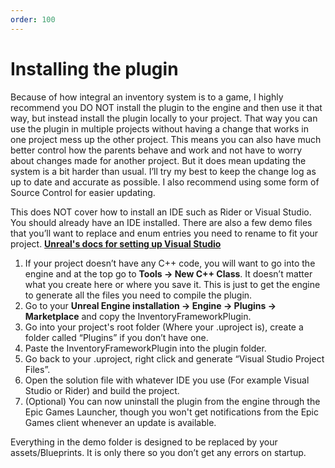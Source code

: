 ```yaml
---
order: 100
---
```


# Installing the plugin


Because of how integral an inventory system is to a game, I highly recommend you DO NOT install the plugin to the engine and then use it that way, but instead install the plugin locally to your project. That way you can use the plugin in multiple projects without having a change that works in one project mess up the other project. This means you can also have much better control how the parents behave and work and not have to worry about changes made for another project. But it does mean updating the system is a bit harder than usual. I’ll try my best to keep the change log as up to date and accurate as possible.
I also recommend using some form of Source Control for easier updating.

This does NOT cover how to install an IDE such as Rider or Visual Studio. You should already have an IDE installed.
There are also a few demo files that you’ll want to replace and enum entries you need to rename to fit your project.
<a href="https://docs.unrealengine.com/4.27/en-US/ProductionPipelines/DevelopmentSetup/VisualStudioSetup/" target="_blank">**Unreal's docs for setting up Visual Studio**</a>

1. If your project doesn’t have any C++ code, you will want to go into the engine and at the top go to **Tools -> New C++ Class**. It doesn’t matter what you create here or where you save it. This is just to get the engine to generate all the files you need to compile the plugin.
2. Go to your **Unreal Engine installation -> Engine -> Plugins -> Marketplace** and copy the InventoryFrameworkPlugin.
3. Go into your project's root folder (Where your .uproject is), create a folder called “Plugins” if you don’t have one.
4. Paste the InventoryFrameworkPlugin into the plugin folder.
5. Go back to your .uproject, right click and generate “Visual Studio Project Files”.
6. Open the solution file with whatever IDE you use (For example Visual Studio or Rider) and build the project.
7. (Optional) You can now uninstall the plugin from the engine through the Epic Games Launcher, though you won't get notifications from the Epic Games client whenever an update is available.

Everything in the demo folder is designed to be replaced by your assets/Blueprints. It is only there so you don’t get any errors on startup.
